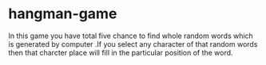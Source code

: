 # hangman-game
In this game you have total five chance to find whole random words which is generated by computer .If you select any character of that random words then that charcter place will fill in the particular position of the word.  
